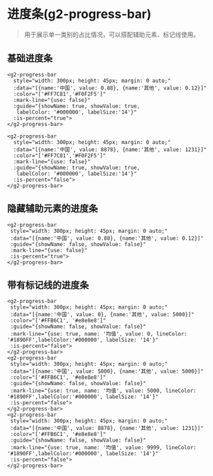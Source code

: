 # 进度条(g2-progress-bar)
>用于展示单一类别的占比情况，可以搭配辅助元素、标记线使用。
## 基础进度条
```vue
<g2-progress-bar
  style="width: 300px; height: 45px; margin: 0 auto;"
  :data="[{name:'中国', value: 0.88}, {name:'其他', value: 0.12}]"
  :color="['#FF7C81','#F0F2F5']"
  :mark-line="{use: false}"
  :guide="{showName: true, showValue: true, 
   labelColor: '#000000', labelSize:'14'}"
  :is-percent="true">
</g2-progress-bar>

<g2-progress-bar
  style="width: 300px; height: 45px; margin: 0 auto;"
  :data="[{name:'中国', value: 8878}, {name:'其他', value: 1231}]"
  :color="['#FF7C81','#F0F2F5']"
  :mark-line="{use: false}"
  :guide="{showName: true, showValue: true, 
   labelColor: '#000000', labelSize:'14'}"
  :is-percent="false">
</g2-progress-bar>
```
<g2-progress-bar
  style="width: 300px; height: 45px; margin: 0 auto;"
  :data="[{name:'中国', value: 0.88}, {name:'其他', value: 0.12}]"
  :color="['#FF7C81','#F0F2F5']"
  :mark-line="{use: false}"
  :guide="{showName: true, showValue: true, labelColor: '#000000', labelSize:'14'}"
  :is-percent="true">
</g2-progress-bar>
<g2-progress-bar
  style="width: 300px; height: 45px; margin: 0 auto;"
  :data="[{name:'中国', value: 8878}, {name:'其他', value: 1231}]"
  :color="['#FF7C81','#F0F2F5']"
  :mark-line="{use: false}"
  :guide="{showName: true, showValue: true, labelColor: '#000000', labelSize:'14'}"
  :is-percent="false">
</g2-progress-bar>

## 隐藏辅助元素的进度条
```vue
<g2-progress-bar
 style="width: 300px; height: 45px; margin: 0 auto;"
 :data="[{name:'中国', value: 0.88}, {name:'其他', value: 0.12}]"
 :guide="{showName: false, showValue: false}"
 :mark-line="{use: false}"
 :is-percent="true">
</g2-progress-bar>
```
<g2-progress-bar
 style="width: 300px; height: 26px; margin: 0 auto;"
 :data="[{name:'中国', value: 0.88}, {name:'其他', value: 0.12}]"
 :guide="{showName: false, showValue: false}"
 :mark-line="{use: false}"
 :is-percent="true">
</g2-progress-bar>

## 带有标记线的进度条
```vue
<g2-progress-bar
 style="width: 300px; height: 45px; margin: 0 auto;"
 :data="[{name:'中国', value: 0}, {name:'其他', value: 5000}]"
 :color="['#FFB6C1', '#e8e8e8']"
 :guide="{showName: false, showValue: false}"
 :mark-line="{use: true, name: '均值', value: 0, lineColor: '#1890FF',labelColor:'#000000', labelSize: '14'}"
 :is-percent="false">
</g2-progress-bar>
<g2-progress-bar
 style="width: 300px; height: 45px; margin: 0 auto;"
 :data="[{name:'中国', value: 5000}, {name:'其他', value: 5000}]"
 :color="['#FFB6C1', '#e8e8e8']"
 :guide="{showName: false, showValue: false}"
 :mark-line="{use: true, name: '均值', value: 5000, lineColor: '#1890FF',labelColor:'#000000', labelSize: '14'}"
 :is-percent="false">
</g2-progress-bar>
<g2-progress-bar
 style="width: 300px; height: 45px; margin: 0 auto;"
 :data="[{name:'中国', value: 8878}, {name:'其他', value: 1231}]"
 :color="['#FFB6C1', '#e8e8e8']"
 :guide="{showName: false, showValue: false}"
 :mark-line="{use: true, name: '均值', value: 9999, lineColor: '#1890FF',labelColor:'#000000', labelSize: '14'}"
 :is-percent="false">
</g2-progress-bar>
```
<g2-progress-bar
 style="width: 300px; height: 45px; margin: 0 auto;"
 :data="[{name:'中国', value: 8878}, {name:'其他', value: 1231}]"
 :color="['#FFB6C1', '#e8e8e8']"
 :guide="{showName: false, showValue: false}"
 :mark-line="{use: true, name: '最小值', value: 0, lineColor: '#1890FF',labelColor:'#000000', labelSize: '14'}"
 :is-percent="false">
</g2-progress-bar>
<g2-progress-bar
 style="width: 300px; height: 45px; margin: 0 auto;"
 :data="[{name:'中国', value: 8878}, {name:'其他', value: 1231}]"
 :color="['#FFB6C1', '#e8e8e8']"
 :guide="{showName: false, showValue: false}"
 :mark-line="{use: true, name: '均值', value: 5000, lineColor: '#1890FF',labelColor:'#000000', labelSize: '14'}"
 :is-percent="false">
</g2-progress-bar>
<g2-progress-bar
 style="width: 300px; height: 45px; margin: 0 auto;"
 :data="[{name:'中国', value: 8878}, {name:'其他', value: 1231}]"
 :color="['#FFB6C1', '#e8e8e8']"
 :guide="{showName: false, showValue: false}"
 :mark-line="{use: true, name: '最大值', value: 10109, lineColor: '#1890FF',labelColor:'#000000', labelSize: '14'}"
 :is-percent="false">
</g2-progress-bar>
